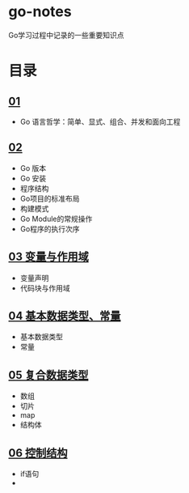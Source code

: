 # go-notes

Go学习过程中记录的一些重要知识点

# 目录

## [01](page01.md)

* Go 语言哲学：简单、显式、组合、并发和面向工程 

## [02](page02.md)

* Go 版本
* Go 安装
* 程序结构
* Go项目的标准布局
* 构建模式
* Go Module的常规操作
* Go程序的执行次序

## [03 变量与作用域](page03.md)

* 变量声明
* 代码块与作用域

## [04 基本数据类型、常量](page04.md)

* 基本数据类型
* 常量

## [05 复合数据类型](page05.md)

* 数组
* 切片
* map
* 结构体

## [06 控制结构](page06.md)

* if语句
* 